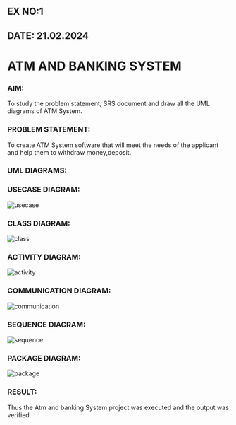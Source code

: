 
## EX NO:1      
## DATE: 21.02.2024
# ATM AND BANKING SYSTEM
### AIM: 
To study the problem statement, SRS document and draw all the UML diagrams of ATM
System.
### PROBLEM STATEMENT:
To create ATM System software that will meet the needs of the applicant and help them
to withdraw money,deposit.
### UML DIAGRAMS:
### USECASE DIAGRAM:
![usecase](https://github.com/23005672/LAB-1-ATM/assets/138971519/7cbf31db-37e2-49b1-a9bb-5a5381a60b15)
### CLASS DIAGRAM:
![class](https://github.com/23005672/LAB-1-ATM/assets/138971519/574b17bb-8532-4e1e-beeb-79588b98c7d5)
### ACTIVITY DIAGRAM:
![activity](https://github.com/23005672/LAB-1-ATM/assets/138971519/978c9f75-b46c-4d57-a943-264492ab34ca)
### COMMUNICATION DIAGRAM:
![communication](https://github.com/23005672/LAB-1-ATM/assets/138971519/7c00873e-390e-45ba-8a60-3ff8b4d9cb69)

### SEQUENCE DIAGRAM:
![sequence](https://github.com/23005672/LAB-1-ATM/assets/138971519/95b6679e-6b82-4736-ba24-c6b3ae3886cc)
### PACKAGE DIAGRAM:
![package](https://github.com/23005672/LAB-1-ATM/assets/138971519/e9ead7c8-3d20-4a4a-843b-b7384a97e88e)
### RESULT: 
Thus the Atm and banking System project was executed and the output was verified.
